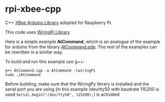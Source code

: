 # rpi-xbee-cpp

C++ [XBee Arduino Library](https://github.com/andrewrapp/xbee-arduino "XBee Arduino Library") adopted for Raspberry Pi. 

This code uses [WiringPi Library](http://wiringpi.com/ "WiringPi Library")

Here is a simple example **AtCommand**, which is an analogue of the example for arduino from the library [AtCommand.pde](https://github.com/andrewrapp/xbee-arduino/blob/master/examples/AtCommand/AtCommand.pde "AtCommand.pde"). The rest of the examples can be rewritten in a similar way.

To build and run this example use g++:

```
g++ AtCommand.cpp -o AtCommand -lwiringPi
sudo ./AtCommand
```
Before building, make sure that the WiringPy library is installed and the serial port you are using (in this example /dev/ttyS0 with baudrate 115200 is used `Serial.begin("/dev/ttyS0", 115200);`) is activated
